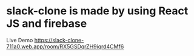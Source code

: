 # slack-clone is made by using React JS and firebase
Live Demo https://slack-clone-711a0.web.app/room/RX5GSDqrZH9iqrd4CMf6
